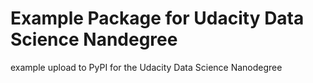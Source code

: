 # Example Package for Udacity Data Science Nandegree

example upload to PyPI for the Udacity Data Science Nanodegree